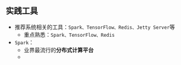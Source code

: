 

## 实践工具
* 推荐系统相关的工具：`Spark、TensorFlow、Redis、Jetty Server`等
  * 重点熟悉：`Spark、TensorFlow、Redis`
* `Spark`：
  * 业界最流行的**分布式计算平台**
  * 
